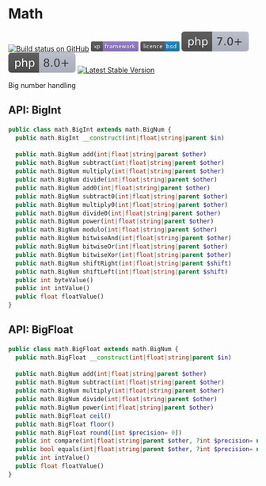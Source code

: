 Math
====

[![Build status on GitHub](https://github.com/xp-framework/math/workflows/Tests/badge.svg)](https://github.com/xp-framework/math/actions)
[![XP Framework Module](https://raw.githubusercontent.com/xp-framework/web/master/static/xp-framework-badge.png)](https://github.com/xp-framework/core)
[![BSD Licence](https://raw.githubusercontent.com/xp-framework/web/master/static/licence-bsd.png)](https://github.com/xp-framework/core/blob/master/LICENCE.md)
[![Requires PHP 7.0+](https://raw.githubusercontent.com/xp-framework/web/master/static/php-7_0plus.svg)](http://php.net/)
[![Supports PHP 8.0+](https://raw.githubusercontent.com/xp-framework/web/master/static/php-8_0plus.svg)](http://php.net/)
[![Latest Stable Version](https://poser.pugx.org/xp-framework/math/version.png)](https://packagist.org/packages/xp-framework/math)

Big number handling

API: BigInt
-----------

```php
public class math.BigInt extends math.BigNum {
  public math.BigInt __construct(int|float|string|parent $in)

  public math.BigNum add(int|float|string|parent $other)
  public math.BigNum subtract(int|float|string|parent $other)
  public math.BigNum multiply(int|float|string|parent $other)
  public math.BigNum divide(int|float|string|parent $other)
  public math.BigNum add0(int|float|string|parent $other)
  public math.BigNum subtract0(int|float|string|parent $other)
  public math.BigNum multiply0(int|float|string|parent $other)
  public math.BigNum divide0(int|float|string|parent $other)
  public math.BigNum power(int|float|string|parent $other)
  public math.BigNum modulo(int|float|string|parent $other)
  public math.BigNum bitwiseAnd(int|float|string|parent $other)
  public math.BigNum bitwiseOr(int|float|string|parent $other)
  public math.BigNum bitwiseXor(int|float|string|parent $other)
  public math.BigNum shiftRight(int|float|string|parent $shift)
  public math.BigNum shiftLeft(int|float|string|parent $shift)
  public int byteValue()
  public int intValue()
  public float floatValue()
}
```

API: BigFloat
-------------

```php
public class math.BigFloat extends math.BigNum {
  public math.BigFloat __construct(int|float|string|parent $in)

  public math.BigNum add(int|float|string|parent $other)
  public math.BigNum subtract(int|float|string|parent $other)
  public math.BigNum multiply(int|float|string|parent $other)
  public math.BigNum divide(int|float|string|parent $other)
  public math.BigNum power(int|float|string|parent $other)
  public math.BigFloat ceil()
  public math.BigFloat floor()
  public math.BigFloat round([int $precision= 0])
  public int compare(int|float|string|parent $other, ?int $precision= null)
  public bool equals(int|float|string|parent $other, ?int $precision= null)
  public int intValue()
  public float floatValue()
}
```